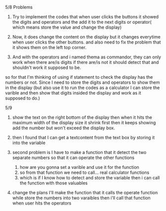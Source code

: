 5/8 Problems
1) Try to implement the codes that when user clicks the buttons it showed the digits and operators and the add it to the next digits or operator( which means store the value and change the display)

2) Now, it does change the content on the display but it changes everytime when user clicks the other buttons. and also need to fix the problem that it shows them on the left top corner. 

3) And with the operators and i named thema as commandor, they can only work when there are/is digits if there are/is not it should detect that and shouldn't work it supposed to be. 

so for that I'm thinking of using if statement to check the display has the numbers or not. Since I need to store the digits and operators to show them in the display (but also use it to run the codes as a calculator I can store the varible and then show that digits insided the display and work as it supposed to do.)

5/9 

1) show the text on the right bottom of the display then when it hits the maximum width of the display size it shrink first then it keeps showing add the number but won't exceed the display box.

2) then I found that I can get a textcontent from the text box by storing it into the variable

3) second problem is I have to make a function that it detect the two separate numbers so that it can operate the other functions
   1) how are you gonna set a varible and use it for the function 
   2) so from that function we need to call... real calculator functions 
   3) which is if I know how to detect and store the variable then i can call the function with those valuables


3) change the plans I'll make the function that it calls the operate function while store the numbers into two varaibles then i'll call that function when user hits the operators


